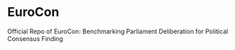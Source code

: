 # EuroCon
Official Repo of EuroCon: Benchmarking Parliament Deliberation for Political Consensus Finding
